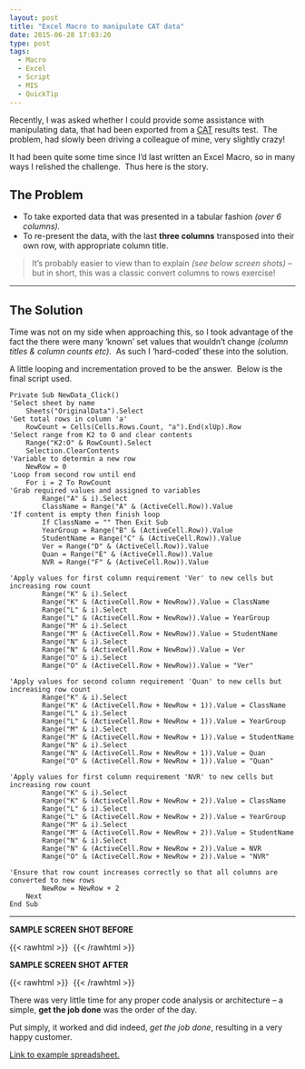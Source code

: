 ```yaml
---
layout: post
title: "Excel Macro to manipulate CAT data"
date: 2015-06-28 17:03:20
type: post
tags:
  - Macro
  - Excel
  - Script
  - MIS
  - QuickTip
---
```


Recently, I was asked whether I could provide some assistance with manipulating data, that had been exported from a [CAT](http://www.theschoolrun.com/year-7-cats-what-every-parent-needs-know) results test.  The problem, had slowly been driving a colleague of mine, very slightly crazy!

It had been quite some time since I’d last written an Excel Macro, so in many ways I relished the challenge.  Thus here is the story.

## The Problem

- To take exported data that was presented in a tabular fashion _(over 6 columns)._
- To re-present the data, with the last **three columns** transposed into their own row, with appropriate column title.

> It’s probably easier to view than to explain _(see below screen shots)_ – but in short, this was a classic convert columns to rows exercise!

---

## The Solution

Time was not on my side when approaching this, so I took advantage of the fact the there were many ‘known’ set values that wouldn’t change *(column titles & column counts etc).*  As such I ‘hard-coded’ these into the solution.

A little looping and incrementation proved to be the answer.  Below is the final script used.

```VisualBasic
Private Sub NewData_Click()
'Select sheet by name
	Sheets("OriginalData").Select
'Get total rows in column 'a'
	RowCount = Cells(Cells.Rows.Count, "a").End(xlUp).Row
'Select range from K2 to O and clear contents
	Range("K2:O" & RowCount).Select
	Selection.ClearContents
'Variable to determin a new row
	NewRow = 0
'Loop from second row until end
	For i = 2 To RowCount
'Grab required values and assigned to variables
		Range("A" & i).Select
		ClassName = Range("A" & (ActiveCell.Row)).Value
'If content is empty then finish loop
		If ClassName = "" Then Exit Sub
		YearGroup = Range("B" & (ActiveCell.Row)).Value
		StudentName = Range("C" & (ActiveCell.Row)).Value
		Ver = Range("D" & (ActiveCell.Row)).Value
		Quan = Range("E" & (ActiveCell.Row)).Value
		NVR = Range("F" & (ActiveCell.Row)).Value

'Apply values for first column requirement 'Ver' to new cells but increasing row count
		Range("K" & i).Select
		Range("K" & (ActiveCell.Row + NewRow)).Value = ClassName
		Range("L" & i).Select
		Range("L" & (ActiveCell.Row + NewRow)).Value = YearGroup
		Range("M" & i).Select
		Range("M" & (ActiveCell.Row + NewRow)).Value = StudentName
		Range("N" & i).Select
		Range("N" & (ActiveCell.Row + NewRow)).Value = Ver
		Range("O" & i).Select
		Range("O" & (ActiveCell.Row + NewRow)).Value = "Ver"

'Apply values for second column requirement 'Quan' to new cells but increasing row count
		Range("K" & i).Select
		Range("K" & (ActiveCell.Row + NewRow + 1)).Value = ClassName
		Range("L" & i).Select
		Range("L" & (ActiveCell.Row + NewRow + 1)).Value = YearGroup
		Range("M" & i).Select
		Range("M" & (ActiveCell.Row + NewRow + 1)).Value = StudentName
		Range("N" & i).Select
		Range("N" & (ActiveCell.Row + NewRow + 1)).Value = Quan
		Range("O" & (ActiveCell.Row + NewRow + 1)).Value = "Quan"

'Apply values for first column requirement 'NVR' to new cells but increasing row count
		Range("K" & i).Select
		Range("K" & (ActiveCell.Row + NewRow + 2)).Value = ClassName
		Range("L" & i).Select
		Range("L" & (ActiveCell.Row + NewRow + 2)).Value = YearGroup
		Range("M" & i).Select
		Range("M" & (ActiveCell.Row + NewRow + 2)).Value = StudentName
		Range("N" & i).Select
		Range("N" & (ActiveCell.Row + NewRow + 2)).Value = NVR
		Range("O" & (ActiveCell.Row + NewRow + 2)).Value = "NVR"

'Ensure that row count increases correctly so that all columns are converted to new rows
		NewRow = NewRow + 2
	Next
End Sub
```

---

**SAMPLE SCREEN SHOT BEFORE**

{{< rawhtml >}}
<img
src="data:image/gif;base64,R0lGODlhAQABAIAAAP///wAAACH5BAEAAAAALAAAAAABAAEAAAICRAEAOw=="
data-src="/img/postimg/b43f43db-c478-449a-b244-20f3ac992423-min.jpg" />
{{< /rawhtml >}}

**SAMPLE SCREEN SHOT AFTER**

{{< rawhtml >}}
<img
src="data:image/gif;base64,R0lGODlhAQABAIAAAP///wAAACH5BAEAAAAALAAAAAABAAEAAAICRAEAOw=="
data-src="/img/postimg/2ca22158-3774-4847-b1f3-7baf5d482766-min.jpg" />
{{< /rawhtml >}}

There was very little time for any proper code analysis or architecture – a simple, **get the job done** was the order of the day.

Put simply, it worked and did indeed, _get the job done_, resulting in a very happy customer.

[Link to example spreadsheet.](https://github.com/normansolutions/CATDataSpreadsheetMacro/blob/master/CATData.xlsm)
